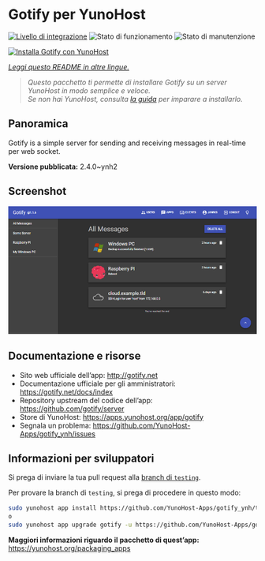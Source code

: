 <!--
N.B.: Questo README è stato automaticamente generato da <https://github.com/YunoHost/apps/tree/master/tools/readme_generator>
NON DEVE essere modificato manualmente.
-->

# Gotify per YunoHost

[![Livello di integrazione](https://dash.yunohost.org/integration/gotify.svg)](https://dash.yunohost.org/appci/app/gotify) ![Stato di funzionamento](https://ci-apps.yunohost.org/ci/badges/gotify.status.svg) ![Stato di manutenzione](https://ci-apps.yunohost.org/ci/badges/gotify.maintain.svg)

[![Installa Gotify con YunoHost](https://install-app.yunohost.org/install-with-yunohost.svg)](https://install-app.yunohost.org/?app=gotify)

*[Leggi questo README in altre lingue.](./ALL_README.md)*

> *Questo pacchetto ti permette di installare Gotify su un server YunoHost in modo semplice e veloce.*  
> *Se non hai YunoHost, consulta [la guida](https://yunohost.org/install) per imparare a installarlo.*

## Panoramica

Gotify is a simple server for sending and receiving messages in real-time per web socket.


**Versione pubblicata:** 2.4.0~ynh2

## Screenshot

![Screenshot di Gotify](./doc/screenshots/ui.png)

## Documentazione e risorse

- Sito web ufficiale dell’app: <http://gotify.net>
- Documentazione ufficiale per gli amministratori: <https://gotify.net/docs/index>
- Repository upstream del codice dell’app: <https://github.com/gotify/server>
- Store di YunoHost: <https://apps.yunohost.org/app/gotify>
- Segnala un problema: <https://github.com/YunoHost-Apps/gotify_ynh/issues>

## Informazioni per sviluppatori

Si prega di inviare la tua pull request alla [branch di `testing`](https://github.com/YunoHost-Apps/gotify_ynh/tree/testing).

Per provare la branch di `testing`, si prega di procedere in questo modo:

```bash
sudo yunohost app install https://github.com/YunoHost-Apps/gotify_ynh/tree/testing --debug
o
sudo yunohost app upgrade gotify -u https://github.com/YunoHost-Apps/gotify_ynh/tree/testing --debug
```

**Maggiori informazioni riguardo il pacchetto di quest’app:** <https://yunohost.org/packaging_apps>
